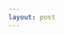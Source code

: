 ```yaml
---
layout: post
---
```



<!--b.Google Maps有出輪走族專用路線導航
		→The feature has been rolled out in six big metropolitan cities: London, New York, Tokyo, Mexico City, Boston, and Sydney.
	-->